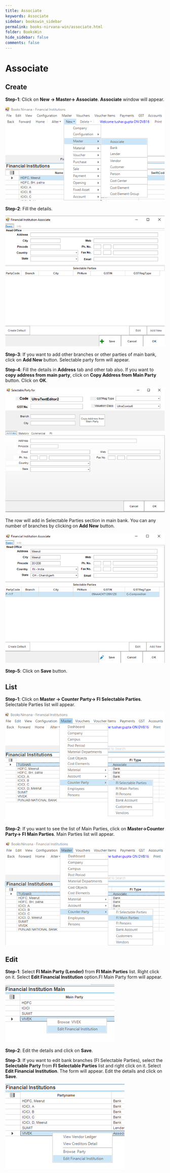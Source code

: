 ```yaml
---
title: Associate
keywords: Associate
sidebar: bookswin_sidebar
permalink: books-nirvana-win/associate.html
folder: BooksWin
hide_sidebar: false
comments: false
---
```


# Associate

## Create


**Step-1**: Click on **New -> Master-> Associate**. **Associate** window will appear.

![](/images/AssociateCreateSelectMenu.png)

**Step-2**: Fill the details.

![](/images/AssociateCreateSelectForm.png)

**Step-3**: If you want to add other branches or other parties of main bank, click on **Add New** button. Selectable party form will appear.


**Step-4**: Fill the details in **Address** tab and other tab also. If you want to **copy address from main party**, click on **Copy Address from Main Party** button. Click on **OK**.

![](/images/AssociateCreateSelectableParty.png)

The row will add in Selectable Parties section in main bank. You can any number of branches by clicking on **Add New** button.

![](/images/AssociateCreateAddNew.png)

**Step-5**: Click on **Save** button.


## List

**Step-1**: Click on **Master -> Counter Party-> FI Selectable Parties**. Selectable Parties list will appear.

![](/images/BankList1.png)

**Step-2**: If you want to see the list of Main Parties, click on **Master->Counter Party-> FI Main Parties**. Main Parties list will appear.

![](/images/BankList2.png)

## Edit

**Step-1**: Select **FI Main Party (Lender)** from **FI Main Parties** list. Right click on it. Select **Edit Financial Institution** option.FI Main Party form will appear.

![](/images/AssociateEdit1.png)

**Step-2**: Edit the details and click on **Save**.

**Step-3**: If you want to edit bank branches (FI Selectable Parties), select the **Selectable Party** from **FI Selectable Parties** list and right click on it. Select **Edit Financial Institution**. The form will appear. Edit the details and click on **Save**.

![](/images/AssociateEdit2.png)

